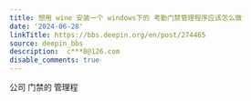 ```yaml
---
title: 想用 wine 安装一个 windows下的 考勤门禁管理程序应该怎么做
date: '2024-06-28'
linkTitle: https://bbs.deepin.org/en/post/274465
source: deepin_bbs
description:  c***8@126.com 
disable_comments: true
---
```

公司 门禁的 管理程
